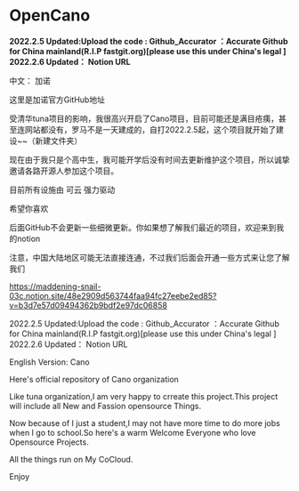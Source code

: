 # OpenCano



**2022.2.5 Updated:Upload the code : Github_Accurator ：Accurate Github for China mainland(R.I.P  fastgit.org)[please use this under China's legal ]**
**2022.2.6 Updated： Notion URL**



中文：
加诺


这里是加诺官方GitHub地址

受清华tuna项目的影响，我很高兴开启了Cano项目，目前可能还是满目疮痍，甚至连网站都没有，罗马不是一天建成的，自打2022.2.5起，这个项目就开始了建设~~（新建文件夹）

现在由于我只是个高中生，我可能开学后没有时间去更新维护这个项目，所以诚挚邀请各路开源人参加这个项目。

目前所有设施由 可云 强力驱动

希望你喜欢

后面GitHub不会更新一些细微更新。你如果想了解我们最近的项目，欢迎来到我的notion

注意，中国大陆地区可能无法直接连通，不过我们后面会开通一些方式来让您了解我们

https://maddening-snail-03c.notion.site/48e2909d563744faa94fc27eebe2ed85?v=b3d7e57d09494362b9bdf2e97dc06858

2022.2.5 Updated:Upload the code : Github_Accurator ：Accurate Github for China mainland(R.I.P  fastgit.org)[please use this under China's legal ]
2022.2.6 Updated： Notion URL





English Version:
Cano


Here's official repository of Cano organization

Like tuna organization,I am very happy to crreate this project.This project will include all New and Fassion opensource Things.

Now because of I just a student,I may not have more time to do more jobs when I go to school.So here's a warm Welcome Everyone who love Opensource Projects.

All the things run on My CoCloud.

Enjoy
